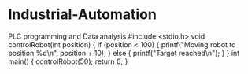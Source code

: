 # Industrial-Automation
PLC programming and Data analysis
#include <stdio.h>
void controlRobot(int position) {
    if (position < 100) {
        printf("Moving robot to position %d\n", position + 10);
    } else {
        printf("Target reached\n");
    }
}
int main() {
    controlRobot(50);
    return 0;
}
